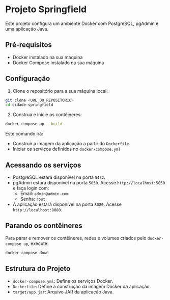 # Projeto Springfield

Este projeto configura um ambiente Docker com PostgreSQL, pgAdmin e uma aplicação Java.

## Pré-requisitos

- Docker instalado na sua máquina
- Docker Compose instalado na sua máquina

## Configuração

1. Clone o repositório para a sua máquina local:

```sh
git clone <URL_DO_REPOSITORIO>
cd cidade-springfield
```

2. Construa e inicie os contêineres:

```sh
docker-compose up --build
```

Este comando irá:
- Construir a imagem da aplicação a partir do `Dockerfile`
- Iniciar os serviços definidos no `docker-compose.yml`

## Acessando os serviços

- PostgreSQL estará disponível na porta `5432`.
- pgAdmin estará disponível na porta `5050`. Acesse `http://localhost:5050` e faça login com:
  - Email: `admin@admin.com`
  - Senha: `root`
- A aplicação estará disponível na porta `8080`. Acesse `http://localhost:8080`.

## Parando os contêineres

Para parar e remover os contêineres, redes e volumes criados pelo `docker-compose up`, execute:

```sh
docker-compose down
```

## Estrutura do Projeto

- `docker-compose.yml`: Define os serviços Docker.
- `Dockerfile`: Define a construção da imagem Docker da aplicação.
- `target/app.jar`: Arquivo JAR da aplicação Java.

